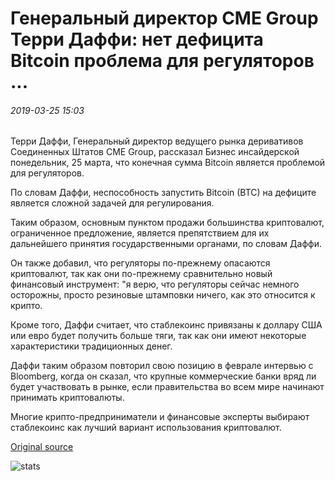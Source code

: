 # Генеральный директор CME Group Терри Даффи: нет дефицита Bitcoin проблема для регуляторов ...

###### 2019-03-25 15:03

Терри Даффи, Генеральный директор ведущего рынка деривативов Соединенных Штатов CME Group, рассказал Бизнес инсайдерской понедельник, 25 марта, что конечная сумма Bitcoin является проблемой для регуляторов.

По словам Даффи, неспособность запустить Bitcoin (BTC) на дефиците является сложной задачей для регулирования.

Таким образом, основным пунктом продажи большинства криптовалют, ограниченное предложение, является препятствием для их дальнейшего принятия государственными органами, по словам Даффи.

Он также добавил, что регуляторы по-прежнему опасаются криптовалют, так как они по-прежнему сравнительно новый финансовый инструмент: "я верю, что регуляторы сейчас немного осторожны, просто резиновые штамповки ничего, как это относится к крипто.

Кроме того, Даффи считает, что стаблекоинс привязаны к доллару США или евро будет получить больше тяги, так как они имеют некоторые характеристики традиционных денег.

Даффи таким образом повторил свою позицию в феврале интервью с Bloomberg, когда он сказал, что крупные коммерческие банки вряд ли будет участвовать в рынке, если правительства во всем мире начинают принимать криптовалюты.

Многие крипто-предприниматели и финансовые эксперты выбирают стаблекоинс как лучший вариант использования криптовалют.

[Original source](https://cointelegraph.com/news/cme-group-ceo-terry-duffy-no-bitcoin-deficit-a-problem-for-regulators)

![stats](https://c.statcounter.com/11760860/0/a89fa40b/1/ "stats")